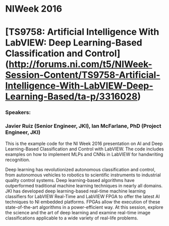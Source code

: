 # NIWeek 2016 
# [TS9758: Artificial Intelligence With LabVIEW: Deep Learning-Based Classification and Control] (http://forums.ni.com/t5/NIWeek-Session-Content/TS9758-Artificial-Intelligence-With-LabVIEW-Deep-Learning-Based/ta-p/3316028)

### Speakers:
### Javier Ruiz (Senior Engineer, JKI), Ian McFarlane, PhD (Project Engineer, JKI)



This is the example code for the NI Week 2016 presentation on AI and Deep Learning-Based Classification and Control with LabVIEW. The code includes examples on how to implement MLPs and CNNs in LabVIEW for handwriting recognition.


 
Deep learning has revolutionized autonomous classification and control, from autonomous vehicles to robotics to scientific instruments to industrial quality control systems. Deep learning-based algorithms have outperformed traditional machine learning techniques in nearly all domains. JKI has developed deep learning-based real-time machine learning classifiers for LabVIEW Real-Time and LabVIEW FPGA to offer the latest AI techniques to NI embedded platforms. FPGAs allow the execution of these state-of-the-art algorithms in a power-efficient way. At this session, explore the science and the art of deep learning and examine real-time image classifications applicable to a wide variety of real-life problems.
